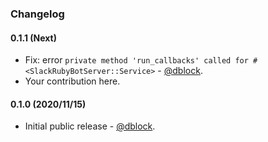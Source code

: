 ### Changelog

#### 0.1.1 (Next)

* Fix: error `private method 'run_callbacks' called for #<SlackRubyBotServer::Service>` - [@dblock](https://github.com/dblock).
* Your contribution here.

#### 0.1.0 (2020/11/15)

* Initial public release - [@dblock](https://github.com/dblock).
